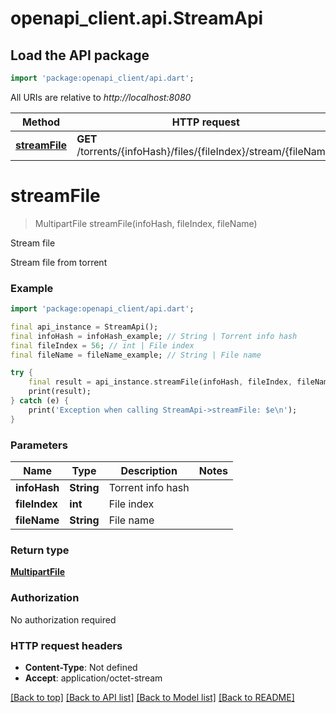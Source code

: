 # openapi_client.api.StreamApi

## Load the API package
```dart
import 'package:openapi_client/api.dart';
```

All URIs are relative to *http://localhost:8080*

Method | HTTP request | Description
------------- | ------------- | -------------
[**streamFile**](StreamApi.md#streamfile) | **GET** /torrents/{infoHash}/files/{fileIndex}/stream/{fileName} | Stream file


# **streamFile**
> MultipartFile streamFile(infoHash, fileIndex, fileName)

Stream file

Stream file from torrent

### Example
```dart
import 'package:openapi_client/api.dart';

final api_instance = StreamApi();
final infoHash = infoHash_example; // String | Torrent info hash
final fileIndex = 56; // int | File index
final fileName = fileName_example; // String | File name

try {
    final result = api_instance.streamFile(infoHash, fileIndex, fileName);
    print(result);
} catch (e) {
    print('Exception when calling StreamApi->streamFile: $e\n');
}
```

### Parameters

Name | Type | Description  | Notes
------------- | ------------- | ------------- | -------------
 **infoHash** | **String**| Torrent info hash | 
 **fileIndex** | **int**| File index | 
 **fileName** | **String**| File name | 

### Return type

[**MultipartFile**](MultipartFile.md)

### Authorization

No authorization required

### HTTP request headers

 - **Content-Type**: Not defined
 - **Accept**: application/octet-stream

[[Back to top]](#) [[Back to API list]](../README.md#documentation-for-api-endpoints) [[Back to Model list]](../README.md#documentation-for-models) [[Back to README]](../README.md)

